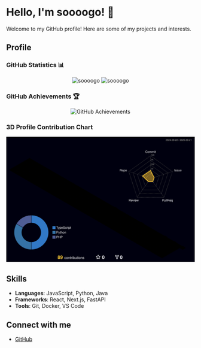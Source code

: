 # Hello, I'm soooogo! 👋

Welcome to my GitHub profile! Here are some of my projects and interests.

## Profile

### GitHub Statistics 📊
<p align="center">
  <picture>
    <source media="(prefers-color-scheme: dark)" srcset="https://github-readme-stats.vercel.app/api?username=soooogo&show_icons=true&locale=en&theme=dark&hide_border=true&bg_color=0D1117&include_all_commits=true&count_private=true" />
    <source media="(prefers-color-scheme: light)" srcset="https://github-readme-stats.vercel.app/api?username=soooogo&show_icons=true&locale=en&theme=default&hide_border=true&include_all_commits=true&count_private=true" />
    <img src="https://github-readme-stats.vercel.app/api?username=soooogo&show_icons=true&locale=en&theme=default&hide_border=true&include_all_commits=true&count_private=true" alt="soooogo" width="410" />
  </picture>
  <picture>
    <source media="(prefers-color-scheme: dark)" srcset="https://github-readme-stats.vercel.app/api/top-langs/?username=soooogo&layout=compact&theme=dark&hide_border=true&bg_color=0D1117&include_all_commits=true&count_private=true" />
    <source media="(prefers-color-scheme: light)" srcset="https://github-readme-stats.vercel.app/api/top-langs/?username=soooogo&layout=compact&theme=default&hide_border=true&include_all_commits=true&count_private=true" />
    <img src="https://github-readme-stats.vercel.app/api/top-langs/?username=soooogo&layout=compact&theme=default&hide_border=true&include_all_commits=true&count_private=true" alt="soooogo" width="300" />
  </picture>
</p>

### GitHub Achievements 🏆
<p align="center">
  <picture>
    <source media="(prefers-color-scheme: dark)" srcset="https://github-profile-trophy.vercel.app/?username=soooogo&theme=darkhub&no-bg=true&margin-w=15&margin-h=15&column=7" />
    <source media="(prefers-color-scheme: light)" srcset="https://github-profile-trophy.vercel.app/?username=soooogo&theme=flat&no-bg=true&margin-w=15&margin-h=15&column=7" />
    <img src="https://github-profile-trophy.vercel.app/?username=soooogo&theme=flat&no-bg=true&margin-w=15&margin-h=15&column=7" alt="GitHub Achievements" />
  </picture>
</p>

### 3D Profile Contribution Chart
<p align="center">
  <picture>
    <source media="(prefers-color-scheme: dark)" srcset="profile-3d-contrib/profile-night-rainbow.svg" width="700" />
    <source media="(prefers-color-scheme: light)" srcset="profile-3d-contrib/profile-season-animate.svg" width="700" />
    <img alt="github profile contributions chart" src="profile-3d-contrib/profile-night-rainbow.svg" width="700" />
  </picture>
</p>

## Skills

- **Languages**: JavaScript, Python, Java
- **Frameworks**: React, Next.js, FastAPI
- **Tools**: Git, Docker, VS Code

## Connect with me

- [GitHub](https://github.com/soooogo)